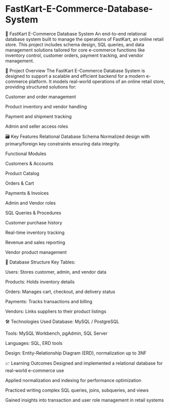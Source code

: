# FastKart-E-Commerce-Database-System
🛒 FastKart E-Commerce Database System
An end-to-end relational database system built to manage the operations of FastKart, an online retail store. This project includes schema design, SQL queries, and data management solutions tailored for core e-commerce functions like inventory control, customer orders, payment tracking, and vendor management.

📌 Project Overview
The FastKart E-Commerce Database System is designed to support a scalable and efficient backend for a modern e-commerce platform. It models real-world operations of an online retail store, providing structured solutions for:

Customer and order management

Product inventory and vendor handling

Payment and shipment tracking

Admin and seller access roles

🗃️ Key Features
Relational Database Schema
Normalized design with primary/foreign key constraints ensuring data integrity.

Functional Modules

Customers & Accounts

Product Catalog

Orders & Cart

Payments & Invoices

Admin and Vendor roles

SQL Queries & Procedures

Customer purchase history

Real-time inventory tracking

Revenue and sales reporting

Vendor product management

🧱 Database Structure
Key Tables:

Users: Stores customer, admin, and vendor data

Products: Holds inventory details

Orders: Manages cart, checkout, and delivery status

Payments: Tracks transactions and billing

Vendors: Links suppliers to their product listings

🛠️ Technologies Used
Database: MySQL / PostgreSQL

Tools: MySQL Workbench, pgAdmin, SQL Server

Languages: SQL, ERD tools

Design: Entity-Relationship Diagram (ERD), normalization up to 3NF

📈 Learning Outcomes
Designed and implemented a relational database for real-world e-commerce use

Applied normalization and indexing for performance optimization

Practiced writing complex SQL queries, joins, subqueries, and views

Gained insights into transaction and user role management in retail systems
